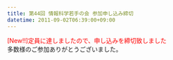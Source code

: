 ```yaml
---
title: 第44回 情報科学若手の会 参加申し込み締切
datetime: 2011-09-02T06:39:00+09:00
---
```


<font color="red">[New!!]定員に達しましたので、申し込みを締切致しました</font>  
多数様のご参加ありがとうございました。
